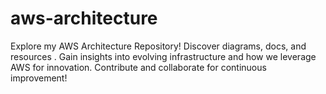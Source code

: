 # aws-architecture
Explore my AWS Architecture Repository! Discover diagrams, docs, and resources . Gain insights into evolving infrastructure and how we leverage AWS for innovation. Contribute and collaborate for continuous improvement!
